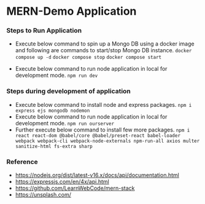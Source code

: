 
# MERN-Demo Application


### Steps to Run Application
- Execute below command to spin up a Mongo DB using a docker image and following are commands to start/stop Mongo DB instance.
    `docker compose up -d`
    `docker compose stop`
    `docker compose start`

- Execute below command to run node application in local for development mode.
    `npm run dev`


### Steps during development of application
- Execute below command to install node and express packages.
    `npm i express ejs mongodb nodemon`
- Execute below command to run node application in local for development mode.
    `npm run ourserver`
- Further execute below command to install few more packages.
    `npm i react react-dom @babel/core @babel/preset-react babel-loader webpack webpack-cli webpack-node-externals npm-run-all axios multer sanitize-html fs-extra sharp`

### Reference
- https://nodejs.org/dist/latest-v16.x/docs/api/documentation.html
- https://expressjs.com/en/4x/api.html
- https://github.com/LearnWebCode/mern-stack
- https://unsplash.com/


